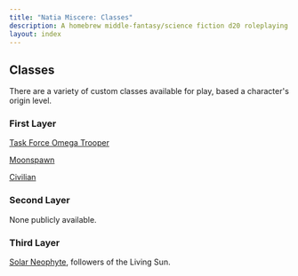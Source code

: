 ```yaml
---
title: "Natia Miscere: Classes"
description: A homebrew middle-fantasy/science fiction d20 roleplaying game system based on Pathfinder
layout: index
---
```


## Classes

There are a variety of custom classes available for play, based a character's origin level.

### First Layer

[Task Force Omega Trooper](/classes/first-layer/trooper)

[Moonspawn](/classes/first-layer/moonspawn)

[Civilian](/classes/first-layer/civilian)

### Second Layer

None publicly available.

### Third Layer

[Solar Neophyte](/classes/third-layer/solar-neophyte), followers of the Living Sun.

